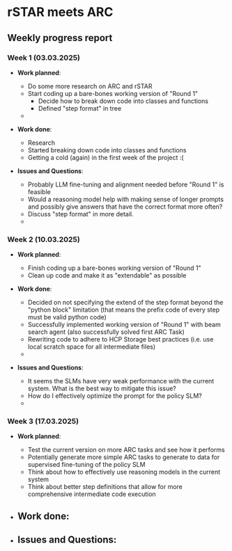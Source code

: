 # rSTAR meets ARC
## Weekly progress report

### Week 1 (03.03.2025)

- **Work planned**: 
  - Do some more research on ARC and rSTAR
  - Start coding up a bare-bones working version of "Round 1"
    - Decide how to break down code into classes and functions
    - Defined "step format" in tree
  - 


- **Work done**: 
  - Research
  - Started breaking down code into classes and functions
  - Getting a cold (again) in the first week of the project :(


- **Issues and Questions**:
  - Probably LLM fine-tuning and alignment needed before "Round 1" is feasible
  - Would a reasoning model help with making sense of longer prompts and possibly give answers that have the correct format more often?
  - Discuss "step format" in more detail.
  - 


### Week 2 (10.03.2025)

- **Work planned**: 
  - Finish coding up a bare-bones working version of "Round 1"
  - Clean up code and make it as "extendable" as possible

- **Work done**: 
  - Decided on not specifying the extend of the step format beyond the "python block" limitation (that means the prefix code of every step must be valid python code)
  - Successfully implemented working version of "Round 1" with beam search agent (also successfully solved first ARC Task)
  - Rewriting code to adhere to HCP Storage best practices (i.e. use local scratch space for all intermediate files)
  - 


- **Issues and Questions**:
  - It seems the SLMs have very weak performance with the current system. What is the best way to mitigate this issue?
  - How do I effectively optimize the prompt for the policy SLM?
  - 


### Week 3 (17.03.2025)

- **Work planned**:
  - Test the current version on more ARC tasks and see how it performs
  - Potentially generate more simple ARC tasks to generate to data for supervised fine-tuning of the policy SLM
  - Think about how to effectively use reasoning models in the current system
  - Think about better step definitions that allow for more comprehensive intermediate code execution

- **Work done**: 
  - 


- **Issues and Questions**:
  - 


